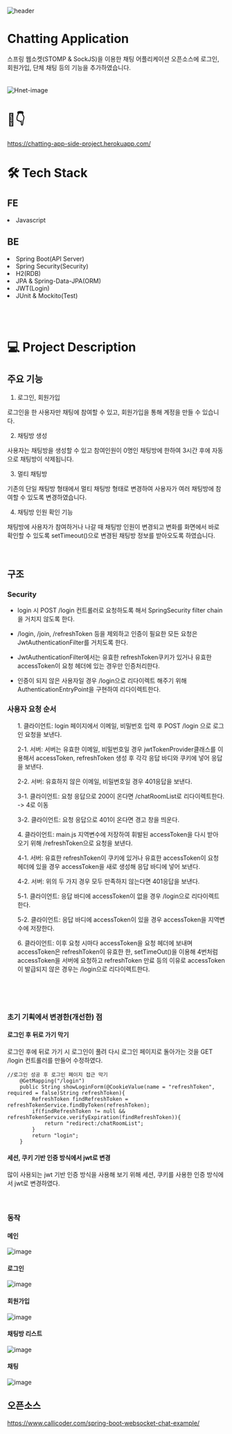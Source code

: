 
![header](https://capsule-render.vercel.app/api?type=waving&color=auto&height=300&section=header&text=Chatting%20App&fontSize=90)

# Chatting Application 
스프링 웹소켓(STOMP & SockJS)을 이용한 채팅 어플리케이션 오픈소스에 로그인, 회원가입, 단체 채팅 등의 기능을 추가하였습니다.<br><br><br>
![Hnet-image](https://user-images.githubusercontent.com/60775067/172276778-5ae1efe6-8892-4260-9e80-eb03e49a184a.gif)

# 👀👇
https://chatting-app-side-project.herokuapp.com/




# 🛠 Tech Stack
## FE
<li>Javascript</li>

## BE
<li>Spring Boot(API Server)</li>
<li>Spring Security(Security)</li>
<li>H2(RDB)</li>
<li>JPA & Spring-Data-JPA(ORM)</li>
<li>JWT(Login)</li>
<li>JUnit & Mockito(Test)</li><br><br><br>


# 💻 Project Description
## 주요 기능
1. 로그인, 회원가입

로그인을 한 사용자만 채팅에 참여할 수 있고, 회원가입을 통해 계정을 만들 수 있습니다.

2. 채팅방 생성

사용자는 채팅방을 생성할 수 있고 참여인원이 0명인 채팅방에 한하여 3시간 후에 자동으로 채팅방이 삭제됩니다.

3. 멀티 채팅방

기존의 단일 채팅방 형태에서 멀티 채팅방 형태로 변경하여 사용자가 여러 채팅방에 참여할 수 있도록 변경하였습니다.

4. 채팅방 인원 확인 기능

채팅방에 사용자가 참여하거나 나갈 때 채팅방 인원이 변경되고 변화를 화면에서 바로 확인할 수 있도록 setTimeout()으로 변경된 채팅방 정보를 받아오도록 하였습니다.<br><br><br>

## 구조
### Security
* login 시 POST /login 컨트롤러로 요청하도록 해서 SpringSecurity filter chain을 거치지 않도록 한다.

* /login, /join, /refreshToken 등을 제외하고 인증이 필요한 모든 요청은 JwtAuthenticationFilter를 거치도록 한다.

* JwtAuthenticationFilter에서는 유효한 refreshToken쿠키가 있거나 유효한 accessToken이 요청 헤더에 있는 경우만 인증처리한다.

* 인증이 되지 않은 사용자일 경우 /login으로 리다이렉트 해주기 위해 AuthenticationEntryPoint을 구현하여 리다이렉트한다.

### 사용자 요청 순서
<ul>1. 클라이언트: login 페이지에서 이메일, 비밀번호 입력 후 POST /login 으로 로그인 요청을 보낸다.</ul>

<ul>2-1. 서버: 서버는 유효한 이메일, 비밀번호일 경우 jwtTokenProvider클래스를 이용해서 accessToken, refreshToken 생성 후 각각 응답 바디와 쿠키에 넣어 응답을 보낸다.</ul>

<ul>2-2. 서버: 유효하지 않은 이메일, 비밀번호일 경우 401응답을 보낸다. </ul>

<ul>3-1. 클라이언트: 요청 응답으로 200이 온다면 /chatRoomList로 리다이렉트한다. -> 4로 이동</ul>

<ul>3-2. 클라이언트: 요청 응답으로 401이 온다면 경고 창을 띄운다.</ul>

<ul>4. 클라이언트: main.js 지역변수에 저장하여 휘발된 accessToken을 다시 받아 오기 위해 /refreshToken으로 요청을 보낸다.</ul>

<ul>4-1. 서버: 유효한 refreshToken이 쿠키에 있거나 유효한 accessToken이 요청 헤더에 있을 경우 accessToken을 새로 생성해 응답 바디에 넣어 보낸다.</ul>

<ul>4-2. 서버: 위의 두 가지 경우 모두 만족하지 않는다면 401응답을 보낸다.</ul>

<ul>5-1. 클라이언트: 응답 바디에 accessToken이 없을 경우 /login으로 리다이렉트 한다.</ul>

<ul>5-2. 클라이언트: 응답 바디에 accessToken이 있을 경우 accessToken을 지역변수에 저장한다.</ul>

<ul>6. 클라이언트: 이후 요청 시마다 accessToken을 요청 헤더에 보내며 accessToken은 refreshToken이 유효한 한, setTimeOut()을 이용해 4번처럼 accessToken을 서버에 요청하고 refreshToken 만료 등의 이유로 accessToken이 발급되지 않은 경우는 /login으로 리다이렉트한다. </ul><br><br><br>

### 초기 기획에서 변경한(개선한) 점
#### 로그인 후 뒤로 가기 막기
로그인 후에 뒤로 가기 시 로그인이 풀려 다시 로그인 페이지로 돌아가는 것을 GET /login 컨트롤러를 만들어 수정하였다.
```
//로그인 성공 후 로그인 페이지 접근 막기
    @GetMapping("/login")
    public String showLoginForm(@CookieValue(name = "refreshToken", required = false)String refreshToken){
        RefreshToken findRefreshToken = refreshTokenService.findByToken(refreshToken);
        if(findRefreshToken != null && refreshTokenService.verifyExpiration(findRefreshToken)){
            return "redirect:/chatRoomList";
        }
        return "login";
    }
```
#### 세션, 쿠키 기반 인증 방식에서 jwt로 변경
많이 사용되는 jwt 기반 인증 방식을 사용해 보기 위해 세션, 쿠키를 사용한 인증 방식에서 jwt로 변경하였다.<br><br><br>

### 동작
#### 메인
![image](https://user-images.githubusercontent.com/60775067/137299981-e4d61991-a8ff-4fb4-8309-fa05d5b48c34.png)


#### 로그인
![image](https://user-images.githubusercontent.com/60775067/137300080-b4ebf9cc-9e3f-4d56-ab4a-be818f054e62.png)


#### 회원가입
![image](https://user-images.githubusercontent.com/60775067/137300135-ac55e97f-d207-4610-a64c-a0cd11b1b0f9.png)

#### 채팅방 리스트
![image](https://user-images.githubusercontent.com/60775067/137300353-b0208d5c-817e-4a1c-8f65-8e30e52df004.png)


#### 채팅
![image](https://user-images.githubusercontent.com/60775067/137300406-5170b4f2-c753-4d54-a093-dce556125e25.png)



## 오픈소스
https://www.callicoder.com/spring-boot-websocket-chat-example/
